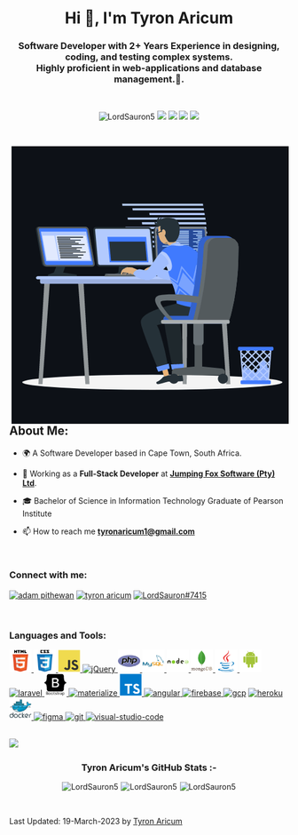 <h1 align="center">Hi 👋, I'm Tyron Aricum</h1>
<h3 align="center">Software Developer with 2+ Years Experience in designing, coding, and testing complex systems. <br>Highly proficient in web-applications and database management.🌟.</h3>

<br>

<p align="center">
  <img src="https://komarev.com/ghpvc/?username=LordSauron5&label=Profile%20views&color=0e75b6&style=flat" alt="LordSauron5" />
  <img src="https://img.shields.io/badge/Age-24-blue" />
  <img src="https://img.shields.io/badge/Lives-South%20Africa-blue" />
  <img src="https://img.shields.io/badge/Languages-English%26Afrikaans-brightgreen" />
  <img src="https://img.shields.io/badge/Focus-Web%20Development-brightgreen" />
</p>

<br>

<!-- Trophies -->
<!-- Enable when profile is a bit better -->
<!-- <p align="left"> <a href="https://github.com/ryo-ma/github-profile-trophy"><img src="https://github-profile-trophy.vercel.app/?username=LordSauron5&theme=dracula&column=7" alt="LordSauron5" /></a> </p>-->

<p><img align="right" src="https://github.com/LordSauron5/LordSauron5/blob/master/animation_500_kxa883sd.gif" alt="LordSauron5" /></p>

## About Me: 

- 🌍 A Software Developer based in Cape Town, South Africa.

- 🌱 Working as a **Full-Stack Developer** at **[Jumping Fox Software (Pty) Ltd](https://jumpingfoxsoftware.com/)**.

- 🎓 Bachelor of Science in Information Technology Graduate of Pearson Institute

- 📫 How to reach me **tyronaricum1@gmail.com**

<br>

<h3 align="left">Connect with me:</h3>
<p align="left">
  <a href="https://www.linkedin.com/in/tyron-aricum-15331a17b/" target="blank"><img align="center"
      src="https://raw.githubusercontent.com/rahuldkjain/github-profile-readme-generator/master/src/images/icons/Social/linked-in-alt.svg"
      alt="adam pithewan" height="30" width="40" /></a>
  <a href="https://fb.com/tyron aricum" target="blank"><img align="center"
      src="https://raw.githubusercontent.com/rahuldkjain/github-profile-readme-generator/master/src/images/icons/Social/facebook.svg"
      alt="tyron aricum" height="30" width="40" /></a>
  <a href="https://discord.gg/LordSauron#7415" target="blank"><img align="center" 
      src="https://raw.githubusercontent.com/rahuldkjain/github-profile-readme-generator/master/src/images/icons/Social/discord.svg" 
      alt="LordSauron#7415" height="30" width="40" /></a>
</p>

<br>

<h3 align="left">Languages and Tools:</h3>
<p align="left"> 
  <!-- HTML -->
  <a href="https://www.w3.org/html/" target="_blank" rel="noreferrer"> 
    <img src="https://raw.githubusercontent.com/devicons/devicon/master/icons/html5/html5-original-wordmark.svg" alt="html5" width="40" height="40" /> </a> 
  <!-- CSS -->
  <a href="https://www.w3schools.com/css/" target="_blank" rel="noreferrer"> 
      <img src="https://raw.githubusercontent.com/devicons/devicon/master/icons/css3/css3-original-wordmark.svg" alt="css3" width="40" height="40" /> </a> 
  <!-- JavaScript -->
  <a href="https://developer.mozilla.org/en-US/docs/Web/JavaScript" target="_blank" rel="noreferrer"> 
      <img src="https://raw.githubusercontent.com/devicons/devicon/master/icons/javascript/javascript-original.svg" alt="javascript" width="40" height="40" /> </a> 
  <!-- jQuery -->
  <a href="https://jquery.com/" target="_blank" rel="noreferrer"> 
      <img src="https://www.vectorlogo.zone/logos/jquery/jquery-vertical.svg" alt="jQuery" width="40" height="40" /> </a>
  <!-- PHP -->
  <a href="https://www.php.net" target="_blank" rel="noreferrer"> 
      <img src="https://raw.githubusercontent.com/devicons/devicon/master/icons/php/php-original.svg"  alt="php" width="40" height="40" /> </a> 
  <!-- MySql -->
  <a href="https://www.mysql.com/" target="_blank" rel="noreferrer"> 
      <img  src="https://raw.githubusercontent.com/devicons/devicon/master/icons/mysql/mysql-original-wordmark.svg" alt="mysql" width="40" height="40" /> </a> 
  <!-- NodeJs -->
  <a href="https://nodejs.org" target="_blank" rel="noreferrer">
      <img src="https://raw.githubusercontent.com/devicons/devicon/master/icons/nodejs/nodejs-original-wordmark.svg" alt="nodejs" width="40" height="40" /> </a> 
  <!-- MongoDB -->
  <a href="https://www.mongodb.com/" target="_blank" rel="noreferrer"> 
      <img src="https://raw.githubusercontent.com/devicons/devicon/master/icons/mongodb/mongodb-original-wordmark.svg" alt="mongodb" width="40" height="40" /> </a> 
  <!-- JAVA -->
  <a href="https://www.java.com" target="_blank" rel="noreferrer"> 
      <img src="https://raw.githubusercontent.com/devicons/devicon/master/icons/java/java-original.svg"  alt="java" width="40" height="40" /> </a> 
  <!-- Android -->
  <a href="https://developer.android.com" target="_blank" rel="noreferrer"> 
      <img  src="https://raw.githubusercontent.com/devicons/devicon/master/icons/android/android-original-wordmark.svg"  alt="android" width="40" height="40" /> </a>
  <!-- Laravel -->
  <a href="https://laravel.com/" target="_blank" rel="noreferrer"> 
      <img src="https://www.vectorlogo.zone/logos/laravel/laravel-icon.svg" alt="laravel" width="40" height="40" /> </a>
  <!-- Bootstrap -->
  <a href="https://getbootstrap.com" target="_blank" rel="noreferrer"> 
      <img src="https://raw.githubusercontent.com/devicons/devicon/master/icons/bootstrap/bootstrap-plain-wordmark.svg" alt="bootstrap" width="40" height="40" /> </a> 
  <!-- Material UI -->
  <a href="https://materializecss.com/" target="_blank" rel="noreferrer"> 
      <img src="https://raw.githubusercontent.com/prplx/svg-logos/5585531d45d294869c4eaab4d7cf2e9c167710a9/svg/materialize.svg" alt="materialize" width="40" height="40" /> </a> 
  <!-- TypeScript -->
  <a href="https://www.typescriptlang.org/" target="_blank" rel="noreferrer"> 
      <img src="https://raw.githubusercontent.com/devicons/devicon/master/icons/typescript/typescript-original.svg" alt="typescript" width="40" height="40" /> </a>
  <!-- Angular -->
  <a href="https://angular.io" target="_blank" rel="noreferrer"> 
      <img src="https://angular.io/assets/images/logos/angular/angular.svg"  alt="angular" width="40" height="40" /> </a> 
  <!-- Firebase -->
  <a href="https://firebase.google.com/" target="_blank" rel="noreferrer"> 
      <img src="https://www.vectorlogo.zone/logos/firebase/firebase-icon.svg"  alt="firebase" width="40" height="40" /> </a>
  <!-- Google Cloud Platform -->
  <a href="https://cloud.google.com" target="_blank" rel="noreferrer"> 
      <img src="https://www.vectorlogo.zone/logos/google_cloud/google_cloud-icon.svg"  alt="gcp" width="40" height="40" /></a> 
  <!-- Heroku -->
  <a href="https://heroku.com" target="_blank" rel="noreferrer"> 
      <img src="https://www.vectorlogo.zone/logos/heroku/heroku-icon.svg"  alt="heroku" width="40" height="40" /> </a> 
  <!-- Docker -->
  <a href="https://www.docker.com/" target="_blank" rel="noreferrer"> 
      <img src="https://raw.githubusercontent.com/devicons/devicon/master/icons/docker/docker-original-wordmark.svg" alt="docker" width="40" height="40" /> </a> 
  <!-- Figma -->
  <a href="https://www.figma.com/" target="_blank" rel="noreferrer">
      <img src="https://www.vectorlogo.zone/logos/figma/figma-icon.svg" alt="figma" width="40" height="40" /> </a> 
  <!-- Git -->
  <a href="https://git-scm.com/" target="_blank" rel="noreferrer"> 
      <img src="https://www.vectorlogo.zone/logos/git-scm/git-scm-icon.svg"  alt="git" width="40" height="40" /> </a>
  <!-- VSCODE -->
  <a href="https://code.visualstudio.com/" target="_blank" rel="noreferrer"> 
      <img src="https://www.vectorlogo.zone/logos/visualstudio_code/visualstudio_code-icon.svg" alt="visual-studio-code" width="40" height="40" /> </a>
</p>

<br>
<img src="https://user-images.githubusercontent.com/73097560/115834477-dbab4500-a447-11eb-908a-139a6edaec5c.gif">
<br>


<h3 align="center">Tyron Aricum's GitHub Stats :-</h3>

<div style="display: flex; justify-content: center; align-items: center; flex-wrap: wrap; gap: 5px;">
    
  <div align="center">
      <img src="https://github-readme-stats.vercel.app/api/top-langs?username=LordSauron5&show_icons=true&locale=en&bg_color=0d1117&text_color=ffffff&layout=compact" alt="LordSauron5" style="width:500px;" />
  </div>
  <div align="center">
      <img src="https://github-readme-stats.vercel.app/api?username=LordSauron5&show_icons=true&locale=en&bg_color=0d1117&text_color=ffffff&repo=convoychat" alt="LordSauron5" style="width:500px;" />
  </div>
  <div align="center">
      <img src="https://github-readme-streak-stats.herokuapp.com/?user=LordSauron5&theme=dark&background=0d1117&date_format=M%20j%5B%2C%20Y%5D" alt="LordSauron5" style="width:500px;" />
  </div>
</div>




<p align="left">
    <a href="https://twitter.com/" target="blank"><img src="https://img.shields.io/twitter/follow/?logo=twitter&style=for-the-badge" alt="" /></a>
</p>


Last Updated: 19-March-2023 by [Tyron Aricum](https://github.com/LordSauron5/)
